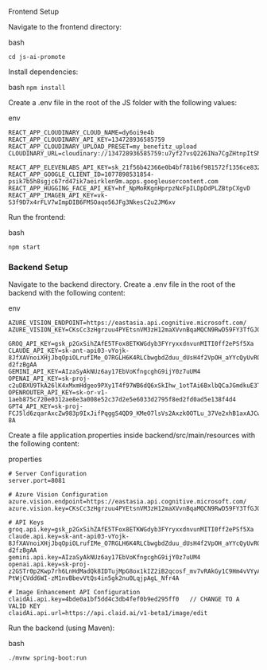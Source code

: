 
Frontend Setup

Navigate to the frontend directory:

bash
```
cd js-ai-promote
```
Install dependencies:

bash
``
npm install
``

Create a .env file in the root of the JS folder with the following values:

env
```
REACT_APP_CLOUDINARY_CLOUD_NAME=dy6oi9e4b
REACT_APP_CLOUDINARY_API_KEY=134728936585759
REACT_APP_CLOUDINARY_UPLOAD_PRESET=my_benefitz_upload
CLOUDINARY_URL=cloudinary://134728936585759:u7yf27vsQ226INa7CgZHtnpItSM@dy6oi9e4b

REACT_APP_ELEVENLABS_API_KEY=sk_21f56b42366e0b4bf781b6f981572f1356ce83206e1b2831
REACT_APP_GOOGLE_CLIENT_ID=1077898531854-psik7b5h8sgjc67rd47ik7aeirklen9m.apps.googleusercontent.com
REACT_APP_HUGGING_FACE_API_KEY=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
REACT_APP_IMAGEN_API_KEY=vk-S3f9D7x4rFLV7wImpDIB6FMSOaqo56JFg3NkesC2u2JM6xv
```

Run the frontend:

bash
```
npm start
```

### **Backend Setup**
Navigate to the backend directory.
Create a .env file in the root of the backend with the following content:

env
```
AZURE_VISION_ENDPOINT=https://eastasia.api.cognitive.microsoft.com/
AZURE_VISION_KEY=CKsCc3zHgrzuu4PYEtsnVM3zH12maXVvnBqaMQCN9RwD59FY3TfGJQQJ99BDAC3pKaRXJ3w3AAAFACOGmcXY

GROQ_API_KEY=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
CLAUDE_API_KEY=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
GEMINI_API_KEY=AIzaSyAkNUz6ay17EbVoKfngcghG9ijY0z7uUM4
OPENAI_API_KEY=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
OPENROUTER_API_KEY=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
GPT4_API_KEY=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
```
Create a file application.properties inside backend/src/main/resources with the following content:

properties
```
# Server Configuration
server.port=8081

# Azure Vision Configuration
azure.vision.endpoint=https://eastasia.api.cognitive.microsoft.com/
azure.vision.key=CKsCc3zHgrzuu4PYEtsnVM3zH12maXVvnBqaMQCN9RwD59FY3TfGJQQJ99BDAC3pKaRXJ3w3AAAFACOGmcXY

# API Keys
groq.api.key=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
claude.api.key=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
gemini.api.key=AIzaSyAkNUz6ay17EbVoKfngcghG9ijY0z7uUM4
openai.api.key=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

# Image Enhancement API Configuration
claidAi.api.key=4bde0a1bf5dd4c3db4fef0b9ed295ff0   // CHANGE TO A VALID KEY
claidAi.api.url=https://api.claid.ai/v1-beta1/image/edit

```
Run the backend (using Maven):

bash
```
./mvnw spring-boot:run
```
